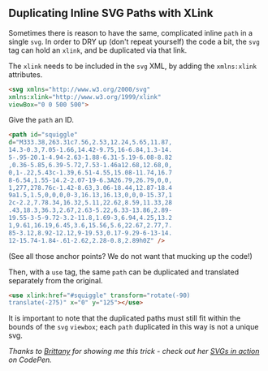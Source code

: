 ## Duplicating Inline SVG Paths with XLink

Sometimes there is reason to have the same, complicated inline `path` in a single `svg`. In order to DRY up (don't repeat yourself) the code a bit, the `svg` tag can hold an `xlink`, and be duplicated via that link.

The `xlink` needs to be included in the `svg` XML, by adding the `xmlns:xlink` attributes.

```html
<svg xmlns="http://www.w3.org/2000/svg"
xmlns:xlink="http://www.w3.org/1999/xlink"
viewBox="0 0 500 500">
```

Give the `path` an ID.

```html
<path id="squiggle"
d="M333.38,263.31c7.56,2.53,12.24,5.65,11.87,
14.3-0.3,7.05-1.66,14.42-9.75,16-6.84,1.3-14.
5-.95-20.1-4.94-2.63-1.88-6.31-5.19-6.08-8.82
,0.36-5.85,6.39-5.72,7.53-1.46a12.68,12.68,0,
0,1-.22,5.43c-1.39,6.51-4.55,15.08-11.74,16.7
8-6.54,1.55-14.2-2.07-19-6.3A26.79,26.79,0,0,
1,277,278.76c-1.42-8.63,3.06-18.44,12.87-18.4
9a1.5,1.5,0,0,0,0-3,16.13,16.13,0,0,0-15.37,1
2c-2.2,7.78.34,16.32,5.11,22.62,8.59,11.33,28
.43,18.3,36.3,2.67,2.63-5.22,6.33-13.86,2.89-
19.55-3-5-9.72-3.2-11.8,1.69-3,6.94,4.25,13.2
1,9.61,16.19,6.45,3.6,15.56,5.6,22.67,2.77,7.
85-3.12,8.92-12.12,9-19.53,0.17-9.29-6-13-14.
12-15.74-1.84-.61-2.62,2.28-0.8,2.89h0Z" />
```

(See all those anchor points? We do not want that mucking up the code!)

Then, with a `use` tag, the same `path` can be duplicated and translated separately from the original.

```html
<use xlink:href="#squiggle" transform="rotate(-90)
translate(-275)" x="0" y="125"></use>

```
It is important to note that the duplicated paths must still fit within the bounds of the `svg` `viewbox`; each `path` duplicated in this way is not a unique svg.  


*Thanks to [Brittany](https://github.com/boomingbrake) for showing me this trick - check out her [SVGs in action](http://codepen.io/Boomingbrake/pen/oxdgBj) on CodePen.*
